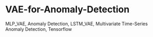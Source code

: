 # VAE-for-Anomaly-Detection
MLP_VAE, Anomaly Detection, LSTM_VAE, Multivariate Time-Series Anomaly Detection, Tensorflow
